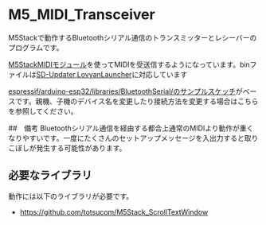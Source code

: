 # M5_MIDI_Transceiver
M5Stackで動作するBluetoothシリアル通信のトランスミッターとレシーバーのプログラムです。

[M5StackMIDIモジュール](https://www.switch-science.com/catalog/6389/)を使ってMIDIを受送信するようになっています。binファイルは[SD-Updater](https://github.com/tobozo/M5Stack-SD-Updater/),[LovyanLauncher](https://github.com/lovyan03/M5Stack_LovyanLauncher)に対応しています

[espressif/arduino-esp32/libraries/BluetoothSerial/のサンプルスケッチ](https://github.com/espressif/arduino-esp32/tree/master/libraries/BluetoothSerial)がベースです。親機、子機のデバイス名を変更したり接続方法を変更する場合はこちらを参照してください。

##　備考
Bluetoothシリアル通信を経由する都合上通常のMIDIより動作が重くなりやすいです。一度にたくさんのセットアップメッセージを入出力すると取りこぼしが発生する可能性があります。

## 必要なライブラリ
動作には以下のライブラリが必要です。  
* https://github.com/totsucom/M5Stack_ScrollTextWindow